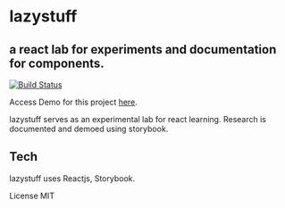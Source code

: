 # lazystuff

## a react lab for experiments and documentation for components.

[![Build Status](https://travis-ci.org/joemccann/dillinger.svg?branch=master)](https://travis-ci.org/joemccann/dillinger)

Access Demo for this project [here](https://lazystuff-storybook.netlify.app/).

lazystuff serves as an experimental lab for react learning. Research is documented and demoed using storybook.

## Tech

lazystuff uses Reactjs, Storybook.

License
MIT
